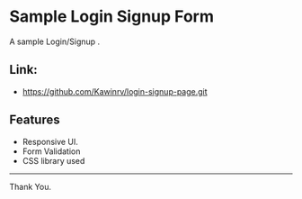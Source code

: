 # Sample Login Signup Form

A sample Login/Signup .

## Link: 
-  https://github.com/Kawinrv/login-signup-page.git


## Features
- Responsive UI.
- Form Validation
-  CSS library used



----------
Thank You.
